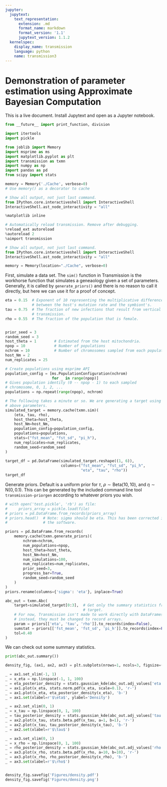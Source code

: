 ```yaml
---
jupyter:
  jupytext:
    text_representation:
      extension: .md
      format_name: markdown
      format_version: '1.1'
      jupytext_version: 1.1.2
  kernelspec:
    display_name: transmission
    language: python
    name: transmission3
---
```


<!-- #region markdown {} -->
# Demonstration of parameter estimation using Approximate Bayesian Computation





<!-- #endregion -->


This is a live document. Install Jupytext and open as a Jupyter notebook.

```python node_exists=true node_name="8b3d4268f1de4428874f8852f23e58fe"
from __future__ import print_function, division

import itertools
import pickle

from joblib import Memory
import msprime as ms
import matplotlib.pyplot as plt
import transmission as txmn
import numpy as np
import pandas as pd
from scipy import stats

memory = Memory('./Cache', verbose=0)
# Use memory() as a decorator to cache

# Show all output, not just last command.
from IPython.core.interactiveshell import InteractiveShell
InteractiveShell.ast_node_interactivity = "all"

%matplotlib inline

# Automatically reload transmission. Remove after debugging.
%reload_ext autoreload
%autoreload 2
%aimport transmission

# Show all output, not just last command.
from IPython.core.interactiveshell import InteractiveShell
InteractiveShell.ast_node_interactivity = "all"

memory = Memory(location="./Cache", verbose=0)
```


<!-- #region markdown {} -->
 First, simulate a data set. The `sim()` function in Transmission is the
 workhorse function that simulates a geneaology given a set of parameters.
 Generally, it is called by `generate_priors()` and there is no reason to call
 it directly, but here we can use it for a proof of concept.
<!-- #endregion -->

```python node_exists=true node_name="e5bcf2f5d92446df854eeb3cc4eadbd5"
eta = 0.15  # Exponent of 10 representing the multiplicative difference
            # between the host's mutation rate and the symbiont's.
tau = 0.75  # The fraction of new infections that result from vertical
            # transmission.
rho = 0.55  # The fraction of the population that is female.


prior_seed = 3
random_seed = 3
host_theta = 1        # Estimated from the host mitochondria.
npop = 10             # Number of populations
nchrom = 10           # Number of chromosomes sampled from each population.
host_Nm = 2
num_replicates = 25

# Create populations using msprime API
population_config = [ms.PopulationConfiguration(nchrom)
                     for _ in range(npop)]
# Gives population identity (0 -- npop - 1) to each sampled 
# chromosome, 0, 1, 2, ...
populations = np.repeat(range(npop), nchrom)

# The following takes a minute or so. We are generating a target using the
# above parameters.
simulated_target = memory.cache(txmn.sim)(
    (eta, tau, rho),
    host_theta=host_theta,
    host_Nm=host_Nm,
    population_config=population_config,
    populations=populations,
    stats=("fst_mean", "fst_sd", "pi_h"),
    num_replicates=num_replicates,
    random_seed=random_seed
)
                          
target_df = pd.DataFrame(simulated_target.reshape((1, 6)), 
                         columns=("fst_mean", "fst_sd", "pi_h",
                                  "eta", "tau", "rho"))
target_df
```

Generate priors. Default is a uniform prior for
$\tau$, $\rho \sim \mathrm{Beta}(10, 10)$, and $\eta \sim \mathrm{N}(0, 0.1)$.
This can be generated by the included command line tool `transmission-priorgen`
according to whatever priors you wish.

```python
# with open('test.pickle', 'rb') as file:
#     priors_array = pickle.load(file)
# priors = pd.DataFrame.from_records(priors_array)
# priors.head()  # Note: sigma should be eta. This has been corrected in
#                # the software.

priors = pd.DataFrame.from_records(
    memory.cache(txmn.generate_priors)(
        nchrom=nchrom,
        num_populations=npop,
        host_theta=host_theta,
        host_Nm=host_Nm,
        num_simulations=100,
        num_replicates=num_replicates,
        prior_seed=3,
        progress_bar=True,
        random_seed=random_seed
    )
)
priors.rename(columns={'sigma': 'eta'}, inplace=True)
```

```python
abc_out = txmn.Abc(
    target=simulated_target[0:3],  # Get only the summary statistics from
                                   # target.
    # For now, Transmission isn't made to work directly with DataFrames,
    # instead, they must be changed to record arrays.
    param = priors[['eta', 'tau', 'rho']].to_records(index=False),
    sumstat = priors[['fst_mean', 'fst_sd', 'pi_h']].to_records(index=False),
    tol=0.40
)
```

We can check out some summary statistics.

```python node_exists=false node_name="e03cd28f35364313a34971a5b578a442"
print(abc_out.summary())
```

```python node_exists=false node_name="e25571adfba84e018fa8273819f5e51d"
density_fig, (ax1, ax2, ax3) = plt.subplots(nrows=1, ncols=3, figsize=(10, 8))

_ = ax1.set_xlim(-1, 1)
_ = x_eta = np.linspace(-1, 1, 100)
_ = eta_posterior_density = stats.gaussian_kde(abc_out.adj_values['eta'])
_ = ax1.plot(x_eta, stats.norm.pdf(x_eta, scale=0.1), 'r-')
_ = ax1.plot(x_eta, eta_posterior_density(x_eta), 'b-')
_ = ax1.set(xlabel=r'$\eta$', ylabel='Density')

_ = ax2.set_xlim(0, 1)
_ = x_tau = np.linspace(0, 1, 100)
_ = tau_posterior_density = stats.gaussian_kde(abc_out.adj_values['tau'])
_ = ax2.plot(x_tau, stats.beta.pdf(x_tau, a=1, b=1), 'r-')
_ = ax2.plot(x_tau, tau_posterior_density(x_tau), 'b-')
_ = ax2.set(xlabel=r'$\tau$')

_ = ax3.set_xlim(0, 1)
_ = x_rho = np.linspace(0, 1, 100)
_ = rho_posterior_density = stats.gaussian_kde(abc_out.adj_values['rho'])
_ = ax3.plot(x_rho, stats.beta.pdf(x_rho, a=10, b=10), 'r-')
_ = ax3.plot(x_rho, rho_posterior_density(x_rho), 'b-')
_ = ax3.set(xlabel=r'$\rho$')


density_fig.savefig('Figures/density.pdf')
density_fig.savefig('Figures/density.png')
```

```python

```
